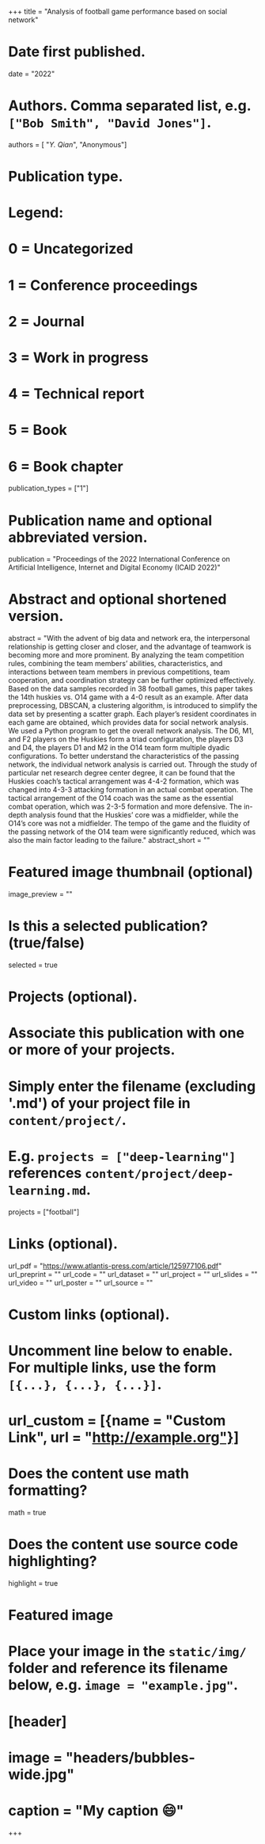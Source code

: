 +++
title = "Analysis of football game performance based on social network"

# Date first published.
date = "2022"

# Authors. Comma separated list, e.g. `["Bob Smith", "David Jones"]`.
authors = [ "*Y. Qian*", "Anonymous"]

# Publication type.
# Legend:
# 0 = Uncategorized
# 1 = Conference proceedings
# 2 = Journal
# 3 = Work in progress
# 4 = Technical report
# 5 = Book
# 6 = Book chapter
publication_types = ["1"]

# Publication name and optional abbreviated version.
publication = "Proceedings of the 2022 International Conference on Artificial Intelligence, Internet and Digital Economy (ICAID 2022)"


# Abstract and optional shortened version.
abstract = "With the advent of big data and network era, the interpersonal relationship is getting closer and closer, and the advantage of teamwork is becoming more and more prominent. By analyzing the team competition rules, combining the team members’ abilities, characteristics, and interactions between team members in previous competitions, team cooperation, and coordination strategy can be further optimized effectively. Based on the data samples recorded in 38 football games, this paper takes the 14th huskies vs. O14 game with a 4-0 result as an example. After data preprocessing, DBSCAN, a clustering algorithm, is introduced to simplify the data set by presenting a scatter graph. Each player’s resident coordinates in each game are obtained, which provides data for social network analysis. We used a Python program to get the overall network analysis. The D6, M1, and F2 players on the Huskies form a triad configuration, the players D3 and D4, the players D1 and M2 in the O14 team form multiple dyadic configurations. To better understand the characteristics of the passing network, the individual network analysis is carried out. Through the study of particular net research degree center degree, it can be found that the Huskies coach’s tactical arrangement was 4-4-2 formation, which was changed into 4-3-3 attacking formation in an actual combat operation. The tactical arrangement of the O14 coach was the same as the essential combat operation, which was 2-3-5 formation and more defensive. The in-depth analysis found that the Huskies’ core was a midfielder, while the O14’s core was not a midfielder. The tempo of the game and the fluidity of the passing network of the O14 team were significantly reduced, which was also the main factor leading to the failure."
abstract_short = ""

# Featured image thumbnail (optional)
image_preview = ""

# Is this a selected publication? (true/false)
selected = true

# Projects (optional).
#   Associate this publication with one or more of your projects.
#   Simply enter the filename (excluding '.md') of your project file in `content/project/`.
#   E.g. `projects = ["deep-learning"]` references `content/project/deep-learning.md`.
projects = ["football"]

# Links (optional).
url_pdf = "https://www.atlantis-press.com/article/125977106.pdf"
url_preprint = ""
url_code = ""
url_dataset = ""
url_project = ""
url_slides = ""
url_video = ""
url_poster = ""
url_source = ""

# Custom links (optional).
#   Uncomment line below to enable. For multiple links, use the form `[{...}, {...}, {...}]`.
# url_custom = [{name = "Custom Link", url = "http://example.org"}]

# Does the content use math formatting?
math = true

# Does the content use source code highlighting?
highlight = true

# Featured image
# Place your image in the `static/img/` folder and reference its filename below, e.g. `image = "example.jpg"`.
# [header]
# image = "headers/bubbles-wide.jpg"
# caption = "My caption 😄"

+++
